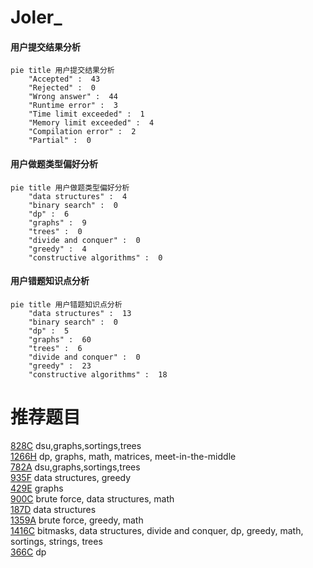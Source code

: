 # Joler_

<!-- tabs:start -->



#### **用户提交结果分析**

```mermaid
pie title 用户提交结果分析
    "Accepted" :  43
    "Rejected" :  0
    "Wrong answer" :  44
    "Runtime error" :  3
    "Time limit exceeded" :  1
    "Memory limit exceeded" :  4
    "Compilation error" :  2
    "Partial" :  0
```

#### **用户做题类型偏好分析**

```mermaid
pie title 用户做题类型偏好分析
    "data structures" :  4
    "binary search" :  0
    "dp" :  6
    "graphs" :  9
    "trees" :  0
    "divide and conquer" :  0
    "greedy" :  4
    "constructive algorithms" :  0
```
#### **用户错题知识点分析**

```mermaid
pie title 用户错题知识点分析
    "data structures" :  13
    "binary search" :  0
    "dp" :  5
    "graphs" :  60
    "trees" :  6
    "divide and conquer" :  0
    "greedy" :  23
    "constructive algorithms" :  18
```



<!-- tabs:end -->
# 推荐题目
[828C](https://codeforces.com/contest/828/problem/C)		dsu,graphs,sortings,trees		  
[1266H](https://codeforces.com/contest/1266/problem/H)		dp,
                        graphs,
                        math,
                        matrices,
                        meet-in-the-middle		  
[782A](https://codeforces.com/contest/782/problem/A)		dsu,graphs,sortings,trees		  
[935F](https://codeforces.com/contest/935/problem/F)		data structures,
                        greedy		  
[429E](https://codeforces.com/contest/429/problem/E)		graphs		  
[900C](https://codeforces.com/contest/900/problem/C)		brute force,
                        data structures,
                        math		  
[187D](https://codeforces.com/contest/187/problem/D)		data structures		  
[1359A](https://codeforces.com/contest/1359/problem/A)		brute force,
                        greedy,
                        math		  
[1416C](https://codeforces.com/contest/1416/problem/C)		bitmasks,
                        data structures,
                        divide and conquer,
                        dp,
                        greedy,
                        math,
                        sortings,
                        strings,
                        trees		  
[366C](https://codeforces.com/contest/366/problem/C)		dp		  
